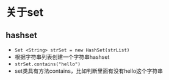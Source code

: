 # 关于set

## hashset

- `Set <String> strSet = new HashSet(strList)`
- 根据字符串列表创建一个字符串hashset
- `strSet.contains("hello")`
- set类具有方法contains，比如判断里面有没有hello这个字符串
